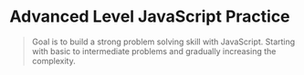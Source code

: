 # Advanced Level JavaScript Practice

> Goal is to build a strong problem solving skill with JavaScript. Starting with basic to intermediate problems and gradually increasing the complexity.
